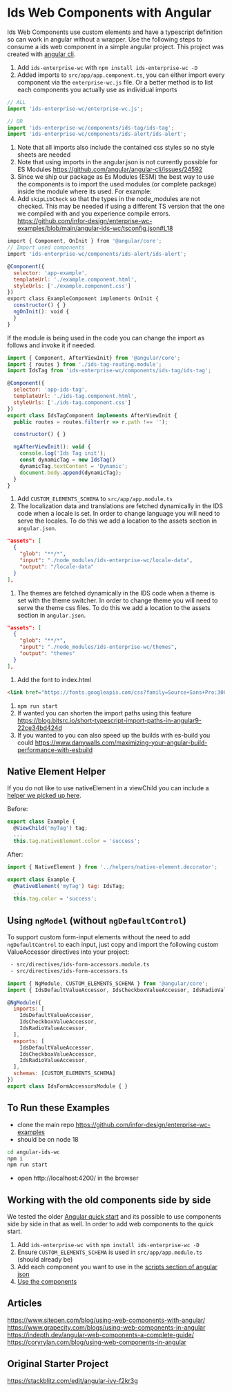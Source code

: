 # Ids Web Components with Angular

Ids Web Components use custom elements and have a typescript definition so can work in angular without a wrapper. Use the following steps to consume a ids web component in a simple angular project. This project was created with [angular cli](https://angular.io/cli).

1. Add `ids-enterprise-wc` with `npm install ids-enterprise-wc -D`
1. Added imports to `src/app/app.component.ts`, you can either import every component via the `enterprise-wc.js` file. Or a better method is to list each components you actually use as individual imports

```js
// ALL
import 'ids-enterprise-wc/enterprise-wc.js';

// OR 
import 'ids-enterprise-wc/components/ids-tag/ids-tag';
import 'ids-enterprise-wc/components/ids-alert/ids-alert';
```

1. Note that all imports also include the contained css styles so no style sheets are needed
1. Note that using imports in the angular.json is not currently possible for ES Modules https://github.com/angular/angular-cli/issues/24592
1. Since we ship our package as Es Modules (ESM) the best way to use the components is to import the used modules (or complete package) inside the module where its used. For example:
1. Add `skipLibCheck` so that the types in the node_modules are not checked. This may be needed if using a different TS version that the one we compiled with and you experience compile errors. https://github.com/infor-design/enterprise-wc-examples/blob/main/angular-ids-wc/tsconfig.json#L18

```js
import { Component, OnInit } from '@angular/core';
// Import used components
import 'ids-enterprise-wc/components/ids-alert/ids-alert';

@Component({
  selector: 'app-example',
  templateUrl: './example.component.html',
  styleUrls: ['./example.component.css']
})
export class ExampleComponent implements OnInit {
  constructor() { }
  ngOnInit(): void {
  }
}
```

If the module is being used in the code you can change the import as follows and invoke it if needed.

```js
import { Component, AfterViewInit} from '@angular/core';
import { routes } from './ids-tag-routing.module';
import IdsTag from 'ids-enterprise-wc/components/ids-tag/ids-tag';

@Component({
  selector: 'app-ids-tag',
  templateUrl: './ids-tag.component.html',
  styleUrls: ['./ids-tag.component.css']
})
export class IdsTagComponent implements AfterViewInit {
  public routes = routes.filter(r => r.path !== '');

  constructor() { }

  ngAfterViewInit(): void {
    console.log('Ids Tag init');
    const dynamicTag = new IdsTag()
    dynamicTag.textContent = 'Dynamic';
    document.body.append(dynamicTag);
  }
}
```

1. Add `CUSTOM_ELEMENTS_SCHEMA` to `src/app/app.module.ts`
1. The localization data and translations are fetched dynamically in the IDS code when a locale is set. In order to change language you will need to serve the locales. To do this we add a location to the assets section in `angular.json`.

```json
"assets": [
  {
    "glob": "**/*",
    "input": "./node_modules/ids-enterprise-wc/locale-data",
    "output": "/locale-data"
  }
],
```
1. The themes are fetched dynamically in the IDS code when a theme is set with the theme switcher. In order to change theme you will need to serve the theme css files. To do this we add a location to the assets section in `angular.json`.

```json
"assets": [
  {
    "glob": "**/*",
    "input": "./node_modules/ids-enterprise-wc/themes",
    "output": "themes"
  }
],
```
1. Add the font to index.html 
```html
<link href="https://fonts.googleapis.com/css?family=Source+Sans+Pro:300,400,600&amp;display=swap" rel="stylesheet">
```
1. `npm run start`
1. If wanted you can shorten the import paths using this feature https://blog.bitsrc.io/short-typescript-import-paths-in-angular9-22ce34bd424d 
1. If you wanted to you can also speed up the builds with es-build you  could https://www.danywalls.com/maximizing-your-angular-build-performance-with-esbuild


## Native Element Helper

If you do not like to use nativeElement in a viewChild you can include a [helper we picked up here](https://github.com/infor-design/enterprise-wc-examples/blob/main/angular-ids-wc/src/helpers/native-element.decorator.ts).

Before:

```js
export class Example {
  @ViewChild('myTag') tag;
  ...
  this.tag.nativeElement.color = 'success';
```

After:

```js
import { NativeElement } from '../helpers/native-element.decorator';

export class Example {
  @NativeElement('myTag') tag: IdsTag;
  ...
  this.tag.color = 'success';
```

## Using `ngModel` (without `ngDefaultControl`)

To support custom form-input elements without the need to add `ngDefaultControl` to each input, just copy and import the following custom ValueAccessor directives into your project:

```bash
 - src/directives/ids-form-accessors.module.ts
 - src/directives/ids-form-accessors.ts
```

```js
import { NgModule, CUSTOM_ELEMENTS_SCHEMA } from '@angular/core';
import { IdsDefaultValueAccessor, IdsCheckboxValueAccessor, IdsRadioValueAccessor } from './ids-form-accessors';

@NgModule({
  imports: [
    IdsDefaultValueAccessor,
    IdsCheckboxValueAccessor,
    IdsRadioValueAccessor,
  ],
  exports: [
    IdsDefaultValueAccessor,
    IdsCheckboxValueAccessor,
    IdsRadioValueAccessor,
  ],
  schemas: [CUSTOM_ELEMENTS_SCHEMA]
})
export class IdsFormAccessorsModule { }
```

## To Run these Examples

- clone the main repo https://github.com/infor-design/enterprise-wc-examples
- should be on node 18

```sh
cd angular-ids-wc
npm i
npm run start
```

- open http://localhost:4200/ in the browser
 
## Working with the old components side by side

We tested the older [Angular quick start](https://github.com/infor-design/enterprise-ng-quickstart) and its possible to use components side by side in that as well. In order to add web components to the quick start.

1. Add `ids-enterprise-wc with` `npm install ids-enterprise-wc -D`
1. Ensure `CUSTOM_ELEMENTS_SCHEMA` is used in `src/app/app.module.ts` (should already be)
1. Add each component you want to use in the [scripts section of angular json](https://github.com/infor-design/enterprise-ng-quickstart/blob/main/angular.json#L46-L47)
1. [Use the components](https://github.com/infor-design/enterprise-ng-quickstart/blob/main/src/app/app.component.html#L24)

## Articles

https://www.sitepen.com/blog/using-web-components-with-angular/
https://www.grapecity.com/blogs/using-web-components-in-angular
https://indepth.dev/angular-web-components-a-complete-guide/
https://coryrylan.com/blog/using-web-components-in-angular

## Original Starter Project

https://stackblitz.com/edit/angular-ivy-f2kr3g

